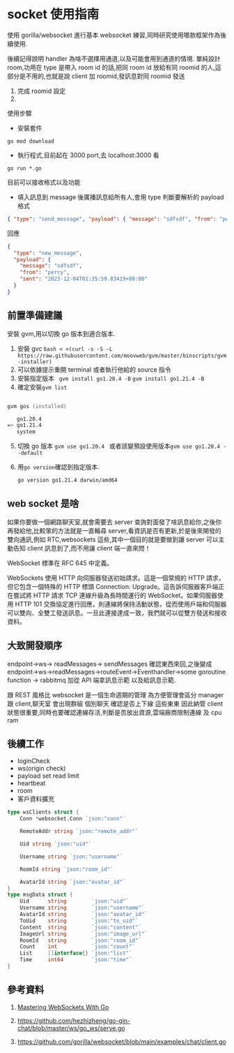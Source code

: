 # socket 使用指南

使用 gorilla/websocket 進行基本 websocket 練習,同時研究使用哪款框架作為後續使用.

後續記得說明 handler 為啥不選擇用通道,以及可能會用到通道的情境.
單純設計 room,功用在 type 是帶入 room id 的話,把同 room id 放給有同 roomid 的人,這部分是不用的,也就是說 client 加 roomid,發訊息對同 roomid 發送

1. 完成 roomid 設定
2.

使用步驟

- 安裝套件

```
go mod download
```

- 執行程式,目前起在 3000 port,去 localhost:3000 看

```
go run *.go
```

目前可以接收格式以及功能

- 填入訊息到 message 後廣播訊息給所有人,會用 type 判斷要解析的 payload 格式

```json
{ "type": "send_message", "payload": { "message": "sdfsdf", "from": "percy" } }
```

回應

```json
{
  "type": "new_message",
  "payload": {
    "message": "sdfsdf",
    "from": "percy",
    "sent": "2023-12-04T01:35:59.83419+08:00"
  }
}
```

## 前置準備建議

安裝 gvm,用以切換 go 版本到適合版本.

1. 安裝 gvc
   `bash < <(curl -s -S -L https://raw.githubusercontent.com/moovweb/gvm/master/binscripts/gvm-installer)`
2. 可以依據提示重開 terminal 或者執行他給的 source 指令
3. 安裝指定版本
   ` gvm install go1.20.4 -B` `gvm install go1.21.4 -B`
4. 確定安裝`gvm list`

```zsh

gvm gos (installed)

   go1.20.4
=> go1.21.4
   system
```

5. 切換 go 版本
   `gvm use go1.20.4 ` 或者該變預設使用版本`gvm use go1.20.4 --default`

6. 用`go version`確認到指定版本.

   ```zsh
   go version go1.21.4 darwin/amd64
   ```

## web socket 是啥

如果你要做一個網路聊天室,就會需要去 server 查詢對面發了啥訊息給你,之後你再發給他,比較笨的方法就是一直輪尋 server,看資訊是否有更新,於是後來開發的雙向通訊,例如 RTC,websockets 這些,其中一個目的就是要做到讓 server 可以主動告知 client 訊息到了,而不用讓 client 端一直來問！

WebSocket 標準在 RFC 645 中定義。

WebSockets 使用 HTTP 向伺服器發送初始請求。這是一個常規的 HTTP 請求，但它包含一個特殊的 HTTP 標頭 Connection: Upgrade。這告訴伺服器客戶端正在嘗試將 HTTP 請求 TCP 連線升級為長時間運行的 WebSocket。如果伺服器使用 HTTP 101 交換協定進行回應，則連線將保持活動狀態，從而使用戶端和伺服器可以雙向、全雙工發送訊息。一旦此連接達成一致，我們就可以從雙方發送和接收資料。

## 大致開發順序

endpoint->ws-> readMessages-> sendMessages 確認東西來回,之後變成 endpoint->ws->readMessages->routeEvent->Eventhandler->some goroutine function -> rabbitmq 加從 API 端拿訊息示範 以及給訊息示範.

跟 REST 風格比 websocket 是一個生命週期的管理 為方便管理會區分 manager 跟 client,聊天室 會出現群組 個別聊天 確認是否上下線 這些東東 因此納管 client 狀態很重要,同時也要確認連線存活,判斷是否放出資源,雲端廠商限制連線 及 cpu ram

## 後續工作

- loginCheck
- ws(origin check)
- payload set read limit
- heartbeat
- room
- 客戶資料擴充

```go
type wsClients struct {
	Conn *websocket.Conn `json:"conn"`

	RemoteAddr string `json:"remote_addr"`

	Uid string `json:"uid"`

	Username string `json:"username"`

	RoomId string `json:"room_id"`

	AvatarId string `json:"avatar_id"`
}
type msgData struct {
	Uid      string        `json:"uid"`
	Username string        `json:"username"`
	AvatarId string        `json:"avatar_id"`
	ToUid    string        `json:"to_uid"`
	Content  string        `json:"content"`
	ImageUrl string        `json:"image_url"`
	RoomId   string        `json:"room_id"`
	Count    int           `json:"count"`
	List     []interface{} `json:"list"`
	Time     int64         `json:"time"`
}
```

## 參考資料

1. [Mastering WebSockets With Go](https://programmingpercy.tech/blog/mastering-websockets-with-go/)

2. https://github.com/hezhizheng/go-gin-chat/blob/master/ws/go_ws/serve.go
3. https://github.com/gorilla/websocket/blob/main/examples/chat/client.go
